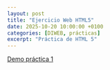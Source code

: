 ```yaml
---
layout: post
title: "Ejercicio Web HTML5"
date: 2025-10-20 10:00:00 +0100
categories: [DIWEB, prácticas]
excerpt: "Práctica de HTML 5"
---
```


[Demo práctica 1](/proyectos/Ejercicio-Web-HTML5/webCerveza)

